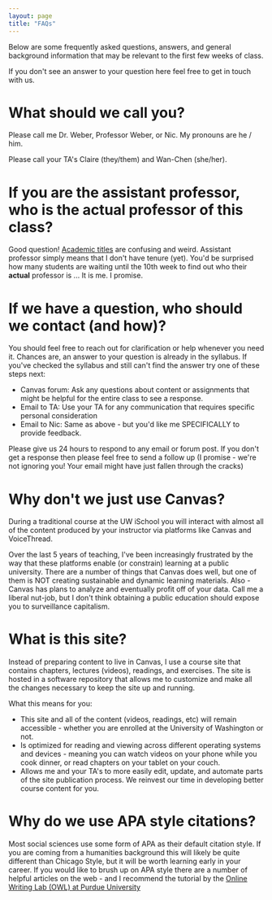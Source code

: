 ```yaml
---
layout: page
title: "FAQs"
---
```


Below are some frequently asked questions, answers, and general background information that may be relevant to the first few weeks of class.

If you don't see an answer to your question here feel free to get in touch with us.

# What should we call you?

Please call me Dr. Weber, Professor Weber, or Nic. My pronouns are he / him.  

Please call your TA's Claire (they/them) and Wan-Chen (she/her).

# If you are the assistant professor, who is the actual professor of this class?

Good question! [Academic titles](https://en.wikipedia.org/wiki/Academic_ranks_in_the_United_States) are confusing and weird. Assistant professor simply means that I don't have tenure (yet). You'd be surprised how many students are waiting until the 10th week to find out who their **actual** professor is ... It is me. I promise.

# If we have a question, who should we contact (and how)?

You should feel free to reach out for clarification or help whenever you need it. Chances are, an answer to your question is already in the syllabus. If you've checked the syllabus and still can't find the answer try one of these steps next:

- Canvas forum: Ask any questions about content or assignments that might be helpful for the entire class to see a response.
- Email to TA: Use your TA for any communication that requires specific personal consideration  
- Email to Nic:  Same as above - but you'd like me SPECIFICALLY to provide feedback.

Please give us 24 hours to respond to any email or forum post. If you don't get a response then please feel free to send a follow up (I promise - we're not ignoring you! Your email might have just fallen through the cracks)

# Why don't we just use Canvas?
During a traditional course at the UW iSchool you will interact with almost all of the content produced by your instructor via platforms like Canvas and VoiceThread.

Over the last 5 years of teaching, I've been increasingly frustrated by the way that these platforms enable (or constrain) learning at a public university. There are a number of things that Canvas does well, but one of them is NOT creating sustainable and dynamic learning materials. Also - Canvas has plans to analyze and eventually profit off of your data. Call me a liberal nut-job, but I don't think obtaining a public education should expose you to surveillance capitalism.

# What is this site?
Instead of preparing content to live in Canvas, I use a course site that contains chapters, lectures (videos), readings, and exercises. The site is hosted in a software repository that allows me to customize and make all the changes necessary to keep the site up and running.

What this means for you:
- This site and all of the content (videos, readings, etc) will remain accessible - whether you are enrolled at the University of Washington or not.
- Is optimized for reading and viewing across different operating systems and devices - meaning you can watch videos on your phone while you cook dinner, or read chapters on your tablet on your couch.
- Allows me and your TA's to more easily edit, update, and automate parts of the site publication process. We reinvest our time in developing better course content for you.

# Why do we use APA style citations?
Most social sciences use some form of APA as their default citation style. If you are coming from a humanities background this will likely be quite different than Chicago Style, but it will be worth learning early in your career. If you would like to brush up on APA style there are a number of helpful articles on the web - and I recommend the tutorial by the [Online Writing Lab (OWL) at Purdue University](https://owl.purdue.edu/owl/research_and_citation/apa_style/apa_formatting_and_style_guide/general_format.html)
